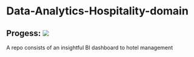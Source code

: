 # Data-Analytics-Hospitality-domain
## Progess: ![](https://geps.dev/progress/95)
A repo consists of an insightful BI dashboard to hotel management 
